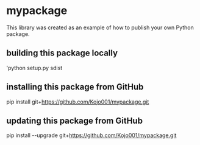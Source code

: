 # mypackage
This library was created as an example of how to publish your own Python package.

## building this package locally
'python setup.py sdist

## installing this package from GitHub
pip install git+https://github.com/Kojo001/mypackage.git

## updating this package from GitHub
pip install --upgrade git+https://github.com/Kojo001/mypackage.git